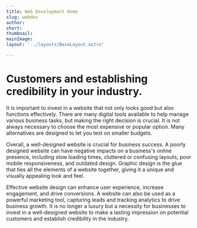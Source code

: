 ```yaml
---
title: Web Development Home
slug: webdev
author:
short: 
thumbnail:
mainImage:
layout: '../layouts/BaseLayout.astro'

---
```

# Customers and establishing credibility in your industry. 

It is important to invest in a website that not only looks good but also functions effectively. There are many digital tools available to help manage various business tasks, but making the right decision is crucial. It is not always necessary to choose the most expensive or popular option. Many alternatives are designed to let you test on smaller budgets.

Overall, a well-designed website is crucial for business success. A poorly designed website can have negative impacts on a business's online presence, including slow loading times, cluttered or confusing layouts, poor mobile responsiveness, and outdated design. Graphic design is the glue that ties all the elements of a website together, giving it a unique and visually appealing look and feel. 

Effective website design can enhance user experience, increase engagement, and drive conversions. A website can also be used as a powerful marketing tool, capturing leads and tracking analytics to drive business growth. It is no longer a luxury but a necessity for businesses to invest in a well-designed website to make a lasting impression on potential customers and establish credibility in the industry.

